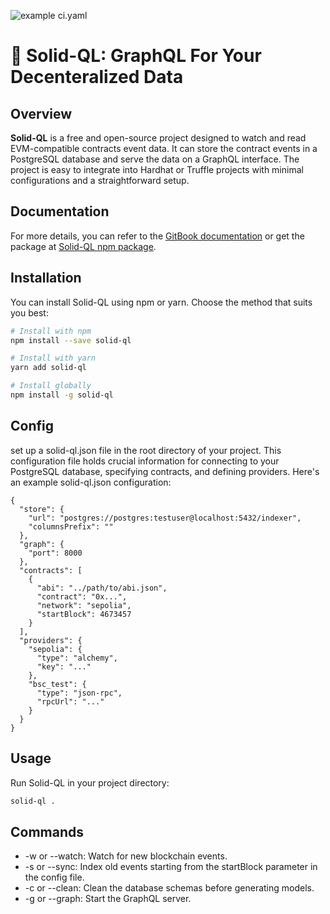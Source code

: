 
![example ci.yaml](https://github.com/mesutrk95/solid-ql/actions/workflows/ci.yaml/badge.svg?branch=develop)

# 🚀 Solid-QL: GraphQL For Your Decenteralized Data 
## Overview

**Solid-QL** is a free and open-source project designed to watch and read EVM-compatible contracts event data. It can store the contract events in a PostgreSQL database and serve the data on a GraphQL interface. The project is easy to integrate into Hardhat or Truffle projects with minimal configurations and a straightforward setup.



## Documentation
For more details, you can refer to the [GitBook documentation](https://masoudrk95.gitbook.io/solid-ql/) or get the package at [Solid-QL npm package](https://www.npmjs.com/package/solid-ql).

## Installation

You can install Solid-QL using npm or yarn. Choose the method that suits you best:

```bash
# Install with npm
npm install --save solid-ql

# Install with yarn
yarn add solid-ql

# Install globally
npm install -g solid-ql
```


## Config 
set up a solid-ql.json file in the root directory of your project. This configuration file holds crucial information for connecting to your PostgreSQL database, specifying contracts, and defining providers. Here's an example solid-ql.json configuration:
```
{
  "store": {
    "url": "postgres://postgres:testuser@localhost:5432/indexer",
    "columnsPrefix": ""
  },
  "graph": {
    "port": 8000
  },
  "contracts": [
    {
      "abi": "../path/to/abi.json",
      "contract": "0x...",
      "network": "sepolia",
      "startBlock": 4673457
    }
  ],
  "providers": {
    "sepolia": {
      "type": "alchemy",
      "key": "..."
    },
    "bsc_test": {
      "type": "json-rpc",
      "rpcUrl": "..."
    }
  }
}
```

## Usage
Run Solid-QL in your project directory:

```bash
solid-ql .
```

## Commands
- -w or --watch: Watch for new blockchain events.
- -s or --sync: Index old events starting from the startBlock parameter in the config file.
- -c or --clean: Clean the database schemas before generating models.
- -g or --graph: Start the GraphQL server.
